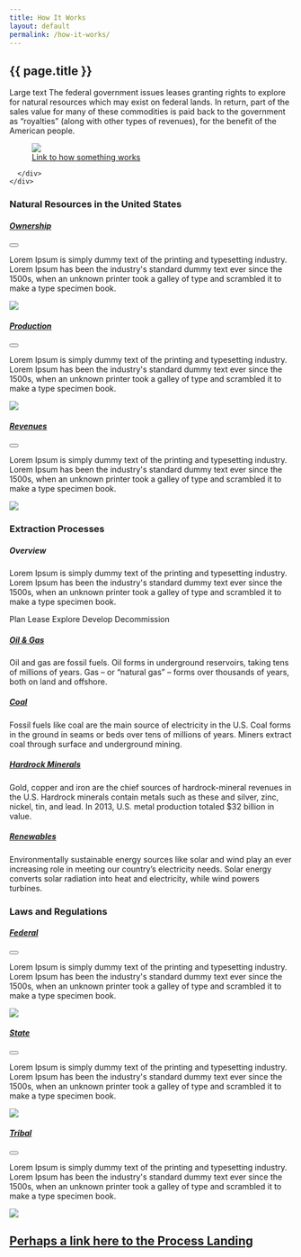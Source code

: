 ```yaml
---
title: How It Works
layout: default
permalink: /how-it-works/
---
```


<section class="slab-delta">
  <div class="container-outer">
    <div class="container-left-8 hero-left">
      <h1>{{ page.title }}</h1>
      <p class="hero-description">Large text The federal government issues leases granting rights to explore for natural resources which may exist on federal lands. In return, part of the sales value for many of these commodities is paid back to the government as “royalties” (along with other types of revenues), for the benefit of the American people.</p>
    </div>
    <div class="container-right-4 hero-right">
      <div class="hero-right_square">
        <figure>
          <img class="hero-right_image" src="{{ site.baseurl }}/img/landing-placeholders/federal-rev.png"/>
          <figcaption class="hero-right_caption"><a href="">Link to how something works</a></figcaption>
        </figure>

      </div>
    </div>
  </div>
</section>

<section accordion class="container-outer">
	<section class="container">
		<h3 class="landing-section_category">Natural Resources in the United States</h3>
		<div class="container-half landing-section" accordion-item accordion-open="true">
			<h5 class="landing-heading"><a href="{{site.baseurl}}/how-it-works/ownership/">Ownership</a></h5>
			<button class="accordion-button" accordion-button></button>
			<div class="accordion-content">
				<p class="landing-description">Lorem Ipsum is simply dummy text of the printing and typesetting industry. Lorem Ipsum has been the industry's standard dummy text ever since the 1500s, when an unknown printer took a galley of type and scrambled it to make a type specimen book. </p>
				<a href="{{site.baseurl}}/how-it-works/ownership/">
					<img class="landing-image" src="{{site.baseurl}}/img/landing-placeholders/placeholder.png">
				</a>
			</div>
		</div>
		<div class="container-half landing-section" accordion-item accordion-open="true">
			<h5 class="landing-heading"><a href="{{site.baseurl}}/how-it-works/production/">Production</a></h5>
			<button class="accordion-button" accordion-button></button>
			<div class="accordion-content">
				<p class="landing-description">Lorem Ipsum is simply dummy text of the printing and typesetting industry. Lorem Ipsum has been the industry's standard dummy text ever since the 1500s, when an unknown printer took a galley of type and scrambled it to make a type specimen book. </p>
				<a href="{{site.baseurl}}/how-it-works/production/">
					<img class="landing-image" src="{{site.baseurl}}/img/landing-placeholders/placeholder.png">
				</a>
			</div>
		</div>
		<div class="container-half landing-section" accordion-item accordion-open="true">
			<h5 class="landing-heading"><a href="{{site.baseurl}}/how-it-works/revenues/">Revenues</a></h5>
			<button class="accordion-button" accordion-button></button>
			<div class="accordion-content">
				<p class="landing-description">Lorem Ipsum is simply dummy text of the printing and typesetting industry. Lorem Ipsum has been the industry's standard dummy text ever since the 1500s, when an unknown printer took a galley of type and scrambled it to make a type specimen book. </p>
				<a href="{{site.baseurl}}/how-it-works/revenues/">
					<img class="landing-image" src="{{site.baseurl}}/img/landing-placeholders/placeholder.png">
				</a>
			</div>
		</div>
	</section>
	<section class="container">
		<h3 class="landing-section_category">Extraction Processes</h3>
		<div class="container-half landing-section_open">
			<h5 class="landing-heading">Overview</h5>
			<p class="landing-description">Lorem Ipsum is simply dummy text of the printing and typesetting industry. Lorem Ipsum has been the industry's standard dummy text ever since the 1500s, when an unknown printer took a galley of type and scrambled it to make a type specimen book. </p>
			<p class="para-lg landing-steps">
				<span>Plan <icon class="icon-chevron-lg"></icon></span>
				<span>Lease <icon class="icon-chevron-lg"></icon></span>
				<span>Explore <icon class="icon-chevron-lg"></icon></span>
				<span>Develop <icon class="icon-chevron-lg"></icon></span>
				<span>Decommission</span>
			</p>
		</div>
		<div class="container-half landing-section_open oil-gas">
			<div>
				<h5 class="landing-heading"><a href="{{site.baseurl}}/how-it-works/offshore-oil-gas/">Oil & Gas</a></h5>
				<p class="landing-description">Oil and gas are fossil fuels. Oil forms in underground reservoirs, taking tens of millions of years. Gas – or “natural gas” – forms over thousands of years, both on land and offshore.</p>
			</div>
		</div>
		<div class="container-half landing-section_open coal">
			<h5 class="landing-heading"><a href="{{site.baseurl}}/how-it-works/coal/">Coal</a></h5>
			<p class="landing-description">Fossil fuels like coal are the main source of electricity in the U.S. Coal forms in the ground in seams or beds over tens of millions of years. Miners extract coal through surface and underground mining.</p>
		</div>
		<div class="container-half landing-section_open minerals">
			<h5 class="landing-heading"><a href="{{site.baseurl}}/how-it-works/minerals/">Hardrock Minerals</a></h5>
				<p class="landing-description">Gold, copper and iron are the chief sources of hardrock-mineral revenues in the U.S. Hardrock minerals contain metals such as these and silver, zinc, nickel, tin, and lead. In 2013, U.S. metal production totaled $32 billion in value.</p>
		</div>
		<div class="container-half landing-section_open renewables">
			<h5 class="landing-heading"><a href="{{site.baseurl}}/how-it-works/onshore-renewables/">Renewables</a></h5>
			<p class="landing-description">Environmentally sustainable energy sources like solar and wind play an ever increasing role in meeting our country’s electricity needs. Solar energy converts solar radiation into heat and electricity, while wind powers turbines.</p>
		</div>
	</section>
	<section class="container">
		<h3 class="landing-section_category">Laws and Regulations</h3>
		<div class="container-half landing-section" accordion-item accordion-open="true">
			<h5 class="landing-heading"><a href="{{site.baseurl}}/how-it-works/governance/">Federal</a></h5>
			<button class="accordion-button" accordion-button></button>
			<div class="accordion-content">
				<p class="landing-description">Lorem Ipsum is simply dummy text of the printing and typesetting industry. Lorem Ipsum has been the industry's standard dummy text ever since the 1500s, when an unknown printer took a galley of type and scrambled it to make a type specimen book. </p>
				<a href="{{site.baseurl}}/how-it-works/governance/">
					<img class="landing-image" src="{{site.baseurl}}/img/landing-placeholders/placeholder.png">
				</a>
			</div>
		</div>
		<div class="container-half landing-section" accordion-item accordion-open="true">
			<h5 class="landing-heading"><a href="{{site.baseurl}}/how-it-works/governance/">State</a></h5>
			<button class="accordion-button" accordion-button></button>
			<div class="accordion-content">
				<p class="landing-description">Lorem Ipsum is simply dummy text of the printing and typesetting industry. Lorem Ipsum has been the industry's standard dummy text ever since the 1500s, when an unknown printer took a galley of type and scrambled it to make a type specimen book. </p>
				<a href="{{site.baseurl}}/how-it-works/governance/">
					<img class="landing-image" src="{{site.baseurl}}/img/placeholders/map.png">
				</a>
			</div>
		</div>
		<div class="container-half landing-section" accordion-item accordion-open="true">
			<h5 class="landing-heading"><a href="{{site.baseurl}}/how-it-works/governance/">Tribal</a></h5>
			<button class="accordion-button" accordion-button></button>
			<div class="accordion-content">
				<p class="landing-description">Lorem Ipsum is simply dummy text of the printing and typesetting industry. Lorem Ipsum has been the industry's standard dummy text ever since the 1500s, when an unknown printer took a galley of type and scrambled it to make a type specimen book. </p>
				<a href="{{site.baseurl}}/how-it-works/governance/">
					<img class="landing-image" src="{{site.baseurl}}/img/placeholders/map.png">
				</a>
			</div>
		</div>
	</section>
</section>
<section class="slab-beta">
	<div class="container-outer container-padded u-centered">
	  <h2><a href="resource_revenues">Perhaps a link here to the Process Landing <icon class="icon-chevron-lg"></icon></a></h2>
  </div>
</section>

<!-- Accordion -->
<script src="{{ site.baseurl }}/js/components/accordion.js"></script>
